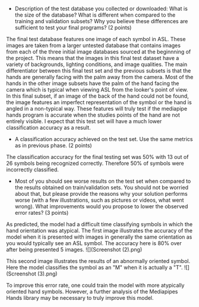- Description of the test database you collected or downloaded: What is the size of the database? What is different when compared to the training and validation subsets? Why you believe these differences are sufficient to test your final programs? (2 points)

The final test database features one image of each symbol in ASL. These images are taken from a larger untested database that contains images from each of the three initial image databases sourced at the beginnning of the project. This means that the images in this final test dataset have a variety of backgrounds, lighting conditions, and image qualities. The main differentiator between this final test set and the previous subsets is that the hands are generally facing with the palm away from the camera. Most of the hands in the other image subsets have the palm of the hand facing the camera which is typical when viewing ASL from the looker's point of view. In this final subset, if an image of the back of the hand could not be found, the image features an imperfect representation of the symbol or the hand is angled in a non-typical way. These features will truly test if the mediapipe hands program is accurate when the studies points of the hand are not entirely visible. I expect that this test set will have a much lower classification accuracy as a result.

- A classification accuracy achieved on the test set. Use the same metrics as in previous phase. (2 points)

The classification accuracy for the final testing set was 50% with 13 out of 26 symbols being recognized correctly. Therefore 50% of symbols were incorrectly classified.

- Most of you should see worse results on the test set when compared to the results obtained on train/validation sets. You should not be worried about that, but please provide the reasons why your solution performs worse (with a few illustrations, such as pictures or videos, what went wrong). What improvements would you propose to lower the observed error rates? (3 points)

As predicted, the model had a difficult time classifying symbols in which the hand orientation was atypical. The first image illustrates the accuracy of the model when it is presented with images in generally the same orientation as you would typically see an ASL symbol. The accuracy here is 80% over after being presented 5 images. 
![](Screenshot (2).png)

This second image illustrates the results of an abnormally oriented symbol. Here the model classifies the symbol as an "M" when it is actually a "T". 
![](Screenshot (3).png)

To improve this error rate, one could train the model with more atypically oriented hand symbols. However, a further analysis of the Mediapipes Hands library may be necessary to truly improve this model. 
